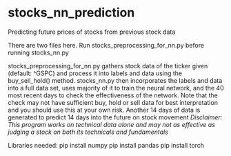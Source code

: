 # stocks_nn_prediction
Predicting future prices of stocks from previous stock data

There are two files here. Run stocks_preprocessing_for_nn.py before running stocks_nn.py

stocks_preprocessing_for_nn.py gathers stock data of the ticker given (default: ^GSPC) and process it into labels and data using the buy_sell_hold() method.
stocks_nn.py then incorporates the labels and data into a full data set, uses majority of it to train the neural network, and the 40 most recent days to check the effectiveness of the network. Note that the check may not have sufficient buy, hold or sell data for best interpretation and you should use this at your own risk. Another 14 days of data is generated to predict 14 days into the future on stock movement
*Disclaimer: This program works on technical data alone and may not as effective as judging a stock on both its technicals and fundamentals*

Libraries needed:
pip install numpy
pip install pandas
pip install torch
